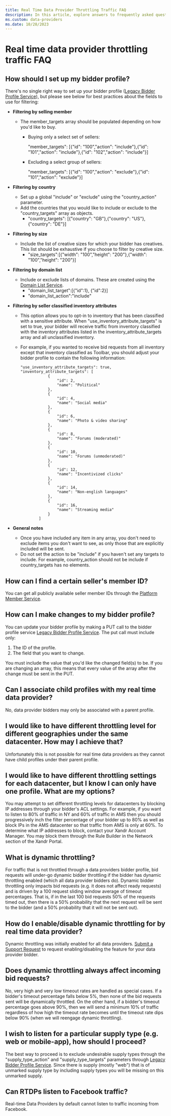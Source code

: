 ```yaml
---
title: Real Time Data Provider Throttling Traffic FAQ
description: In this article, explore answers to frequently asked questions (FAQS) about real time data provider throttling traffic.
ms.custom: data-providers
ms.date: 10/28/2023
---
```


# Real time data provider throttling traffic FAQ

## How should I set up my bidder profile?

There's no single right way to set up your bidder profile ([Legacy Bidder Profile Service](../bidders/legacy-bidder-profile-service.md)), but please see below for best practices about the fields to use for filtering:

- **Filtering by selling member**
  - The member_targets array should be populated depending on how you'd like to buy.
    - Buying only a select set of sellers:

      "member_targets": \[{"id": "100","action": "include"},{"id":
      "101","action": "include"},{"id": "102","action": "include"}\]

    - Excluding a select group of sellers:

      "member_targets": \[{"id": "100","action": "exclude"},{"id":
      "101","action": "exclude"}\]
- **Filtering by country**
  - Set up a global "include" or "exclude" using the "country_action" parameter.
  - Add the countries that you would like to include or exclude to the "country_targets" array as objects.
    - "country_targets": \[{"country": "GB"},{"country":
      "US"},{"country": "DE"}\]
- **Filtering by size**
  - Include the list of creative sizes for which your bidder has creatives. This list should be exhaustive if you choose to filter by creative size.
    - "size_targets":\[{"width": "100","height": "200"},{"width":
      "100","height": "200"}\]
- **Filtering by domain list**
  - Include or exclude lists of domains. These are created using the [Domain List Service](../bidders/domain-list-service.md).
    - "domain_list_target":\[{"id":1}, {"id":2}\]
    - "domain_list_action":"include"
- **Filtering by seller classified inventory attributes**
  - This option allows you to opt-in to inventory that has been classified with a sensitive attribute. When "use_inventory_attribute_targets" is set to true, your bidder will receive traffic from inventory classified with the inventory attributes listed in the inventory_attribute_targets array and all unclassified inventory.

  - For example, if you wanted to receive bid requests from all inventory except that inventory classified as Toolbar, you should adjust your bidder profile to contain the following information:

    ``` 
    "use_inventory_attribute_targets": true,
    "inventory_attribute_targets": [
                {
                    "id": 2,
                    "name": "Political"
                },
                {
                    "id": 4,
                    "name": "Social media"
                },
                {
                    "id": 6,
                    "name": "Photo & video sharing"
                },
                {
                    "id": 8,
                    "name": "Forums (moderated)"
                },
                {
                    "id": 10,
                    "name": "Forums (unmoderated)"
                },
                {
                    "id": 12,
                    "name": "Incentivized clicks"
                },
                {
                    "id": 14,
                    "name": "Non-english languages"
                },
                {
                    "id": 16,
                    "name": "Streaming media"
                }
            ]
    ```

- **General notes**
  - Once you have included any item in any array, you don't need to exclude items you don't want to see, as only those that are
    explicitly included will be sent.
  - Do not set the action to be "include" if you haven't set any targets to include. For example, country_action should not be include if country_targets has no elements.

## How can I find a certain seller's member ID?

You can get all publicly available seller member IDs through the [Platform Member Service](../bidders/platform-member-service.md).

## How can I make changes to my bidder profile?

You can update your bidder profile by making a PUT call to the bidder profile service [Legacy Bidder Profile Service](../bidders/legacy-bidder-profile-service.md). The put call must include only:

1. The ID of the profile.
1. The field that you want to change.

You must include the value that you'd like the changed field(s) to be. If you are changing an array, this means that every value of the array after the change must be sent in the PUT.

## Can I associate child profiles with my real time data provider?

No, data provider bidders may only be associated with a parent profile.

## I would like to have different throttling level for different geographies under the same datacenter. How may I achieve that?

Unfortunately this is not possible for real time data providers as they cannot have child profiles under their parent profile.

## I would like to have different throttling settings for each datacenter, but I know I can only have one profile. What are my options?

You may attempt to set different throttling levels for datacenters by blocking IP addresses through your bidder's ACL settings. For example, if you want to listen to 80% of traffic in NY and 60% of traffic in AMS then you should progressively inch the filter percentage of your bidder up to 80% as well as block IPs in the AMS datacenter so that traffic from AMS is only at 60%. To determine what IP addresses to block, contact your Xandr Account Manager. You may block them through the Rule Builder in the Network section of the Xandr Portal.

## What is dynamic throttling?

For traffic that is not throttled through a data providers bidder profile, bid requests will under-go dynamic bidder throttling if the
bidder has dynamic throttling enabled (which all data provider bidders do). Dynamic bidder throttling only impacts bid requests (e.g. it does not affect ready requests) and is driven by a 100 request sliding window average of timeout percentages. That is, if in the last 100 bid requests 50% of the requests timed out, then there is a 50% probability that the next request will be sent to the bidder (and a 50% probability that it will not be sent out).

## How do I enable/disable dynamic throttling for by real time data provider?

Dynamic throttling was initially enabled for all data providers. [Submit a Support Request](https://help.xandr.com/s/login/) to request enabling/disabling the feature for your data provider bidder.

## Does dynamic throttling always affect incoming bid requests?

No, very high and very low timeout rates are handled as special cases. If a bidder's timeout percentage falls below 5%, then none of the bid requests sent will be dynamically throttled. On the other hand, if a bidder's timeout percentage goes above 90%, then we will send a minimum 10% of traffic regardless of how high the timeout rate becomes until the timeout rate dips below 90% (when we will reengage dynamic throttling).

## I wish to listen for a particular supply type (e.g. web or mobile-app), how should I proceed?

The best way to proceed is to exclude undesirable supply types through the "supply_type_action" and "supply_type_targets" parameters through [Legacy Bidder Profile Service](../bidders/legacy-bidder-profile-service.md). Since there is supply (mostly "web") that is of unmarked supply type by including supply types you will be missing on this unmarked supply.

## Can RTDPs listen to Facebook traffic?

Real-time Data Providers by default cannot listen to traffic incoming from Facebook.
